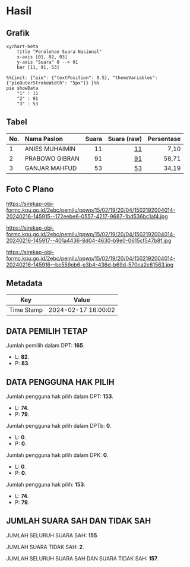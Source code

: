 # Hasil

## Grafik

```mermaid
xychart-beta
    title "Perolehan Suara Nasional"
    x-axis [01, 02, 03]
    y-axis "Suara" 0 --> 91
    bar [11, 91, 53]
```

```mermaid
%%{init: {"pie": {"textPosition": 0.5}, "themeVariables": {"pieOuterStrokeWidth": "5px"}} }%%
pie showData
    "1" : 11
    "2" : 91
    "3" : 53
```

## Tabel

| No. | Nama Paslon    | Suara | Suara (raw) | Persentase |
|:--- |:-------------- | -----:| -----------:| ----------:|
| 1   | ANIES MUHAIMIN | 11    | [11][p-1]   | 7,10       |
| 2   | PRABOWO GIBRAN | 91    | [91][p-2]   | 58,71      |
| 3   | GANJAR MAHFUD  | 53    | [53][p-3]   | 34,19      |


[p-1]: https://github.com/gigit-pemilu/pemilu-2024/blob/main/pilpres/hitung-suara/sub/15-jambi/sub/02--merangin/sub/19-renah-pamenang/sub/2004-lantak-seribu/sub/014-tps/sub/paslon-1.txt
[p-2]: https://github.com/gigit-pemilu/pemilu-2024/blob/main/pilpres/hitung-suara/sub/15-jambi/sub/02--merangin/sub/19-renah-pamenang/sub/2004-lantak-seribu/sub/014-tps/sub/paslon-2.txt
[p-3]: https://github.com/gigit-pemilu/pemilu-2024/blob/main/pilpres/hitung-suara/sub/15-jambi/sub/02--merangin/sub/19-renah-pamenang/sub/2004-lantak-seribu/sub/014-tps/sub/paslon-3.txt

## Foto C Plano

https://sirekap-obj-formc.kpu.go.id/2ebc/pemilu/ppwp/15/02/19/20/04/1502192004014-20240216-145915--172eebe6-0557-4217-9687-1bd536bc1af4.jpg

https://sirekap-obj-formc.kpu.go.id/2ebc/pemilu/ppwp/15/02/19/20/04/1502192004014-20240216-145917--401a4436-8d04-4630-b9e0-0615cf547b8f.jpg

https://sirekap-obj-formc.kpu.go.id/2ebc/pemilu/ppwp/15/02/19/20/04/1502192004014-20240216-145916--be559eb6-e3b4-436d-b69d-570ca2c61563.jpg


## Metadata

| Key        | Value               |
| ---------- | ------------------- |
| Time Stamp | 2024-02-17 16:00:02 |


## DATA PEMILIH TETAP

Jumlah pemilih dalam DPT: **165**.
 * L: **82**.
 * P: **83**.

## DATA PENGGUNA HAK PILIH

Jumlah pengguna hak pilih dalam DPT: **153**.
 * L: **74**.
 * P: **79**.

Jumlah pengguna hak pilih dalam DPTb: **0**.
 * L: **0**.
 * P: **0**.

Jumlah pengguna hak pilih dalam DPK: **0**.
 * L: **0**.
 * P: **0**.

Jumlah pengguna hak pilih: **153**.
 * L: **74**.
 * P: **79**.

## JUMLAH SUARA SAH DAN TIDAK SAH

JUMLAH SELURUH SUARA SAH: **155**.

JUMLAH SUARA TIDAK SAH: **2**.

JUMLAH SELURUH SUARA SAH DAN SUARA TIDAK SAH: **157**.



